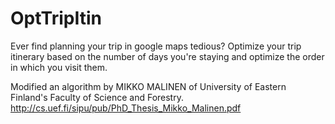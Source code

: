 # OptTripItin
Ever find planning your trip in google maps tedious? Optimize your trip itinerary based on the number of days you're staying and optimize the order in which you visit them. 

Modified an algorithm by MIKKO MALINEN of University of Eastern Finland's Faculty of Science and Forestry.
http://cs.uef.fi/sipu/pub/PhD_Thesis_Mikko_Malinen.pdf
